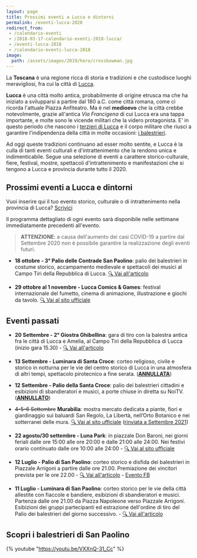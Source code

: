 ```yaml
---
layout: page
title: Prossimi eventi a Lucca e dintorni
permalink: /eventi-lucca-2020
redirect_from:
 - /calendario-eventi
 - /2018-03-17-calendario-eventi-2018-lucca/
 - /eventi-lucca-2018
 - /calendario-eventi-lucca-2018
image:
  path: /assets/images/2019/hero/crossbowman.jpg
---
```


La **Toscana** è una regione ricca di storia e tradizioni e che custodisce
luoghi meravigliosi, fra cui la città di [Lucca](/lucca).

**Lucca** è una città molto antica, probabilmente di origine etrusca ma che ha
iniziato a svilupparsi a partire dal 180 a.C. come città romana, come ci ricorda
l'attuale Piazza Anfiteatro. Ma è nel **medioevo** che la città crebbe
notevolmente, grazie all'antica *Via Francigena* di cui Lucca era una tappa
importante, e molte sono le vicende militari che la videro protagonista. E' in
questo periodo che nascono i [terzieri di
Lucca](https://consanpaolino.org/terzieri-lucca) e il corpo militare che riuscì
a garantire l'indipendenza della città in molte occasioni: [i
balestrieri](/lucca-balestrieri-medioevo-storia).

Ad oggi queste tradizioni continuano ad esser molto sentite, e Lucca è la culla
di tanti eventi culturali e d'intrattenimento che la rendono unica e
indimenticabile. Segue una selezione di eventi a carattere storico-culturale,
fiere, festival, mostre, spettacoli d'intrattenimento e manifestazioni che si
tengono a Lucca e provincia durante tutto il 2020.

## Prossimi eventi a Lucca e dintorni

Vuoi inserire qui il tuo evento storico, culturale o di intrattenimento nella
provincia di Lucca? [Scrivici](/contatti)

Il programma dettagliato di ogni evento sarà disponibile nelle settimane
immediatamente precedenti all'evento.

> **ATTENZIONE**: a causa dell'aumento dei casi COVID-19 a partire dal Settembre
> 2020 non è possibile garantire la realizzazione degli eventi futuri.

* **18 ottobre - 3° Palio delle Contrade San Paolino**: palio dei balestrieri in
  costume storico, accampamento medievale e spettacoli dei musici al Campo Tiri
  della Repubblica di Lucca. [:mag: Vai all'articolo](/2020/3-palio-contrade-san-paolino)

* **29 ottobre al 1 novembre - Lucca Comics & Games**: festival internazionale
  del fumetto, cinema di animazione, illustrazione e giochi da tavolo. [:mag:
  Vai al sito ufficiale](https://www.luccacomicsandgames.com)

## Eventi passati

* **20 Settembre - 2° Giostra Ghibellina**: gara di tiro con la balestra antica fra
  le città di Lucca e Amelia, al Campo Tiri della Repubblica di Lucca (inizio
  gara 15.30) - [:mag: Vai all'articolo](/2020/2a-giostra-ghibellina)

* **13 Settembre - Luminara di Santa Croce**: corteo religioso, civile e storico
  in notturna per le vie del centro storico di Lucca in una atmosfera di altri
  tempi, spettacolo pirotecnico a fine serata. ([**ANNULLATA**](https://www.luccaindiretta.it/dalla-citta/2020/09/02/santa-croce-annullate-la-processione-del-13-e-la-fiera-di-borgo-giannotti/194553/))

* **12 Settembre - Palio della Santa Croce**: palio dei balestrieri cittadini e
  esibizioni di sbandieratori e musici, a porte chiuse in diretta su NoiTV.
  ([**ANNULLATO**](/2020/palio-santa-croce))

* ~~4-5-6 Settembre~~ **Murabilia**: mostra mercato dedicata a piante, fiori e
  giardinaggio sui baluardi San Regolo, La Libertà, nell’Orto Botanico e nei
  sotterranei delle mura. [:mag: Vai al sito
  ufficiale](https://www.murabilia.com/) ([rinviata a Settembre
  2021](https://www.luccaindiretta.it/cultura-e-spettacoli/2020/07/15/eventi-a-lucca-murabilia-rinviata-a-settembre-2021/188051/))

* **22 agosto/30 settembre - Luna Park**: in piazzale Don Baroni, nei giorni
  feriali dalle ore 15:00 alle ore 20:00 e dalle 21:00 alle 24:00. Nei festivi
  orario continuato dalle ore 10:00 alle 24:00 - [:mag: Vai al sito
  ufficiale](https://www.turismo.lucca.it/node/3689)

* **12 Luglio - Palio di San Paolino**: corteo storico e disfida dei balestrieri
  in Piazzale Arrigoni a partire dalle ore 21.00. Premiazione dei vincitori
  prevista per le ore 22.00 - [:mag: Vai all'articolo](/2020/giorni-san-paolino) - [Evento FB](https://www.facebook.com/events/317566119401163)

* **11 Luglio - Luminara di San Paolino**: corteo storico per le vie della città
  allestite con fiaccole e bandiere, esibizioni di sbandieratori e musici.
  Partenza dalle ore 21.00 da Piazza Napoleone verso Piazzale Arrigoni.
  Esibizioni dei gruppi partecipanti ed estrazione dell'ordine di tiro del Palio
  dei balestrieri del giorno successivo. - [:mag: Vai all'articolo](/2020/giorni-san-paolino)

## Scopri i balestrieri di San Paolino

{% youtube "https://youtu.be/VXXnQ-31_Cc" %}
